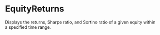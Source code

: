 # EquityReturns
Displays the returns, Sharpe ratio, and Sortino ratio of a given equity within a specified time range.
